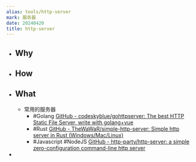```yaml
---
alias: tools/http-server
mark: 服务器
date: 20240420
title: http-server
---
```

- ## Why
- ## How
- ## What
  - 常用的服务器
    - #Golang [GitHub - codeskyblue/gohttpserver: The best HTTP Static File Server, write with golang+vue](https://github.com/codeskyblue/gohttpserver)
    - #Rust [GitHub - TheWaWaR/simple-http-server: Simple http server in Rust (Windows/Mac/Linux)](https://github.com/TheWaWaR/simple-http-server)
    - #Javascript #NodeJS [GitHub - http-party/http-server: a simple zero-configuration command-line http server](https://github.com/http-party/http-server)
-
